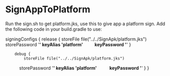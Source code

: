 # SignAppToPlatform

Run the sign.sh to get platform.jks, use this to give app a platform sign.
Add the following code in your build.gradle to use:

signingConfigs {
        release {
            storeFile file("../../SignApk/platform.jks")
            storePassword '******'
            keyAlias 'platform'
            keyPassword '******'
        }

        debug {
            storeFile file("../../SignApk/platform.jks")
            storePassword '******'
            keyAlias 'platform'
            keyPassword '******'
        }
}
